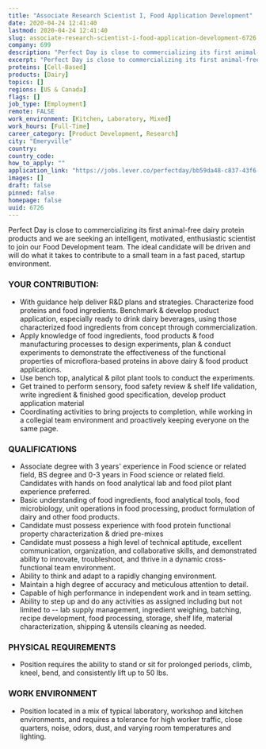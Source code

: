 ```yaml
---
title: "Associate Research Scientist I, Food Application Development"
date: 2020-04-24 12:41:40
lastmod: 2020-04-24 12:41:40
slug: associate-research-scientist-i-food-application-development-6726
company: 699
description: "Perfect Day is close to commercializing its first animal-free dairy protein products and we are seeking an intelligent, motivated, enthusiastic scientist to join our Food Development team. The ideal candidate will be driven and will do what it takes to contribute to a small team in a fast paced, startup environment."
excerpt: "Perfect Day is close to commercializing its first animal-free dairy protein products and we are seeking an intelligent, motivated, enthusiastic scientist to join our Food Development team. The ideal candidate will be driven and will do what it takes to contribute to a small team in a fast paced, startup environment."
proteins: [Cell-Based]
products: [Dairy]
topics: []
regions: [US & Canada]
flags: []
job_type: [Employment]
remote: FALSE
work_environment: [Kitchen, Laboratory, Mixed]
work_hours: [Full-Time]
career_category: [Product Development, Research]
city: "Emeryville"
country: 
country_code: 
how_to_apply: ""
application_link: "https://jobs.lever.co/perfectday/bb59da48-c837-43f6-80eb-618823f9d3ec"
images: []
draft: false
pinned: false
homepage: false
uuid: 6726
---
```

Perfect Day is close to commercializing its first animal-free dairy
protein products and we are seeking an intelligent, motivated,
enthusiastic scientist to join our Food Development team. The ideal
candidate will be driven and will do what it takes to contribute to a
small team in a fast paced, startup environment.

### YOUR CONTRIBUTION:

-   With guidance help deliver R&D plans and strategies. Characterize
    food proteins and food ingredients. Benchmark & develop product
    application, especially ready to drink dairy beverages, using those
    characterized food ingredients from concept through
    commercialization.
-   Apply knowledge of food ingredients, food products & food
    manufacturing processes to design experiments, plan & conduct
    experiments to demonstrate the effectiveness of the functional
    properties of microflora-based proteins in above dairy & food
    product applications.
-   Use bench top, analytical & pilot plant tools to conduct the
    experiments.
-   Get trained to perform sensory, food safety review & shelf life
    validation, write ingredient & finished good specification, develop
    product application material
-   Coordinating activities to bring projects to completion, while
    working in a collegial team environment and proactively keeping
    everyone on the same page. 

### QUALIFICATIONS

-   Associate degree with 3 years' experience in Food science or related
    field, BS degree and 0-3 years in Food science or related field.
    Candidates with hands on food analytical lab and food pilot plant
    experience preferred.
-   Basic understanding of food ingredients, food analytical tools, food
    microbiology, unit operations in food processing, product
    formulation of dairy and other food products.
-   Candidate must possess experience with food protein functional
    property characterization & dried pre-mixes
-   Candidate must possess a high level of technical aptitude, excellent
    communication, organization, and collaborative skills, and
    demonstrated ability to innovate, troubleshoot, and thrive in a
    dynamic cross-functional team environment.
-   Ability to think and adapt to a rapidly changing environment.
-   Maintain a high degree of accuracy and meticulous attention to
    detail.
-   Capable of high performance in independent work and in team setting.
-   Ability to step up and do any activities as assigned including but
    not limited to -- lab supply management, ingredient weighing,
    batching, recipe development, food processing, storage, shelf life,
    material characterization, shipping & utensils cleaning as needed. 

### PHYSICAL REQUIREMENTS

-   Position requires the ability to stand or sit for prolonged periods,
    climb, kneel, bend, and consistently lift up to 50 lbs.

### WORK ENVIRONMENT

-   Position located in a mix of typical laboratory, workshop and
    kitchen environments, and requires a tolerance for high worker
    traffic, close quarters, noise, odors, dust, and varying room
    temperatures and lighting. 
